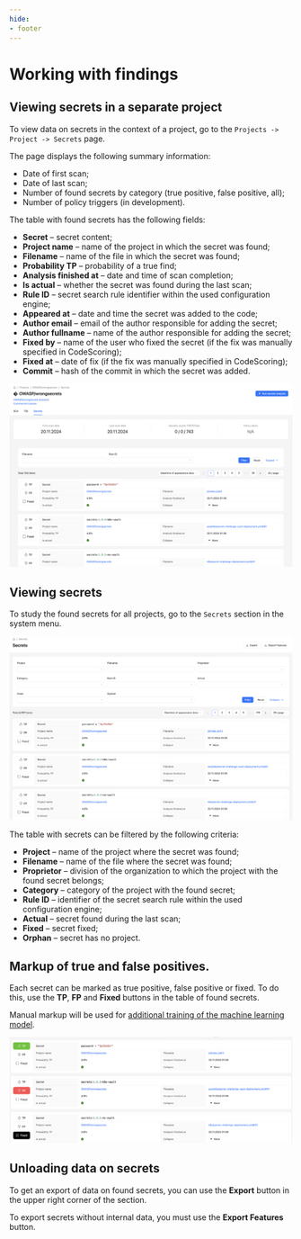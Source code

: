 ```yaml
---
hide:
- footer
---
```

# Working with findings

## Viewing secrets in a separate project

To view data on secrets in the context of a project, go to the `Projects -> Project -> Secrets` page.

The page displays the following summary information:

- Date of first scan;
- Date of last scan;
- Number of found secrets by category (true positive, false positive, all);
- Number of policy triggers (in development).

The table with found secrets has the following fields:

- **Secret** – secret content;
- **Project name** – name of the project in which the secret was found;
- **Filename** – name of the file in which the secret was found;
- **Probability TP** – probability of a true find;
- **Analysis finished at** – date and time of scan completion;
- **Is actual** – whether the secret was found during the last scan;
- **Rule ID** – secret search rule identifier within the used configuration engine;
- **Appeared at** – date and time the secret was added to the code;
- **Author email** – email of the author responsible for adding the secret;
- **Author fullname** – name of the author responsible for adding the secret;
- **Fixed by** – name of the user who fixed the secret (if the fix was manually specified in CodeScoring);
- **Fixed at** – date of fix (if the fix was manually specified in CodeScoring);
- **Commit** – hash of the commit in which the secret was added.

![Findings in a project](/assets/img/secrets/findings-project.png)

## Viewing secrets

To study the found secrets for all projects, go to the `Secrets` section in the system menu.

![Findings in all projects](/assets/img/secrets/findings-all.png)

The table with secrets can be filtered by the following criteria:

- **Project** – name of the project where the secret was found;
- **Filename** – name of the file where the secret was found;
- **Proprietor** – division of the organization to which the project with the found secret belongs;
- **Category** – category of the project with the found secret;
- **Rule ID** – identifier of the secret search rule within the used configuration engine;
- **Actual** – secret found during the last scan;
- **Fixed** – secret fixed;
- **Orphan** – secret has no project.

## Markup of true and false positives.

Each secret can be marked as true positive, false positive or fixed. To do this, use the **TP**, **FP** and **Fixed** buttons in the table of found secrets.

Manual markup will be used for [additional training of the machine learning model](/secrets/secrets-model).

![Markup of secrets](/assets/img/secrets/secrets-markup.png)

## Unloading data on secrets

To get an export of data on found secrets, you can use the **Export** button in the upper right corner of the section.

To export secrets without internal data, you must use the **Export Features** button.
